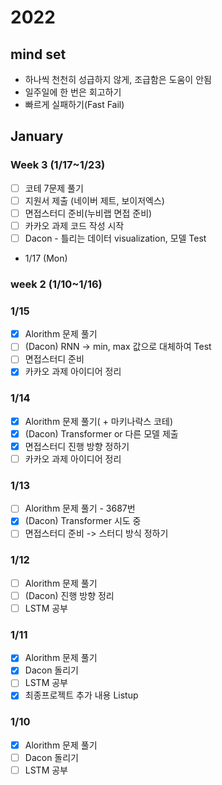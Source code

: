 # 2022

## **mind set**
- 하나씩 천천히 성급하지 않게, 조급함은 도움이 안됨
- 일주일에 한 번은 회고하기
- 빠르게 실패하기(Fast Fail)

## January

### Week 3 (1/17~1/23)

- [ ] 코테 7문제 풀기
- [ ] 지원서 제출 (네이버 제트, 보이저엑스)
- [ ] 면접스터디 준비(누비랩 면접 준비)
- [ ] 카카오 과제 코드 작성 시작
- [ ] Dacon - 틀리는 데이터 visualization, 모델 Test

- 1/17 (Mon)


### week 2 (1/10~1/16)

### 1/15

- [x] Alorithm 문제 풀기
- [ ] (Dacon) RNN -> min, max 값으로 대체하여 Test
- [ ] 면접스터디 준비
- [x] 카카오 과제 아이디어 정리

### 1/14

- [x] Alorithm 문제 풀기( + 마키나락스 코테)
- [x] (Dacon) Transformer or 다른 모델 제출
- [x] 면접스터디 진행 방향 정하기
- [ ] 카카오 과제 아이디어 정리

### 1/13

- [ ] Alorithm 문제 풀기 - 3687번
- [x] (Dacon) Transformer 시도 중
- [ ] 면접스터디 준비 -> 스터디 방식 정하기

### 1/12

- [ ] Alorithm 문제 풀기
- [ ] (Dacon) 진행 방향 정리
- [ ] LSTM 공부

### 1/11

- [x] Alorithm 문제 풀기
- [x] Dacon 돌리기
- [ ] LSTM 공부
- [x] 최종프로젝트 추가 내용 Listup

### 1/10

- [x] Alorithm 문제 풀기
- [ ] Dacon 돌리기
- [ ] LSTM 공부